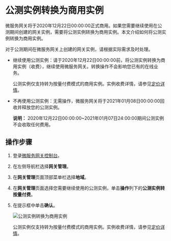# 公测实例转换为商用实例

微服务网关将于2020年12月22日00:00:00正式商用。如果您需要继续使用在公测期间创建的网关实例，需要将公测实例转换为商用实例。本文介绍如何将公测实例转换为商用实例。

对于公测期间在微服务网关上创建的网关实例，请根据实际需求及时处理。

-   继续使用公测实例：请于2020年12月22日00:00:00前，将公测实例转换为商用实例（收费），继续使用微服务网关。转换操作不会影响您已有的在线业务。

    公测实例仅支持转为按量付费模式的商用实例。实例收费详情，请参见[定价详情]()。

-   不再使用公测实例：无需操作，微服务网关将于2021年01月08日00:00:00回收并释放您的公测实例。

    **说明：** 2020年12月22日00:00:00~2021年01月07日24:00:00期间公测实例不会收取任何费用。


## 操作步骤

1.  登录[微服务网关控制台](https://microgw.console.aliyun.com)。

2.  在左侧导航栏选择**网关管理**。

3.  在**网关管理**页面顶部菜单栏选择**地域**。

4.  在**网关管理**页面选择您需要继续使用的公测实例，单击**操作**列下的**公测实例转按量付费**。

5.  在提示框中单击**确认**。

    ![公测实例转换为商用实例](https://static-aliyun-doc.oss-accelerate.aliyuncs.com/assets/img/zh-CN/4519908061/p201067.png)

    公测实例仅支持转为按量付费模式的商用实例。实例收费详情，请参见[定价详情]()。


